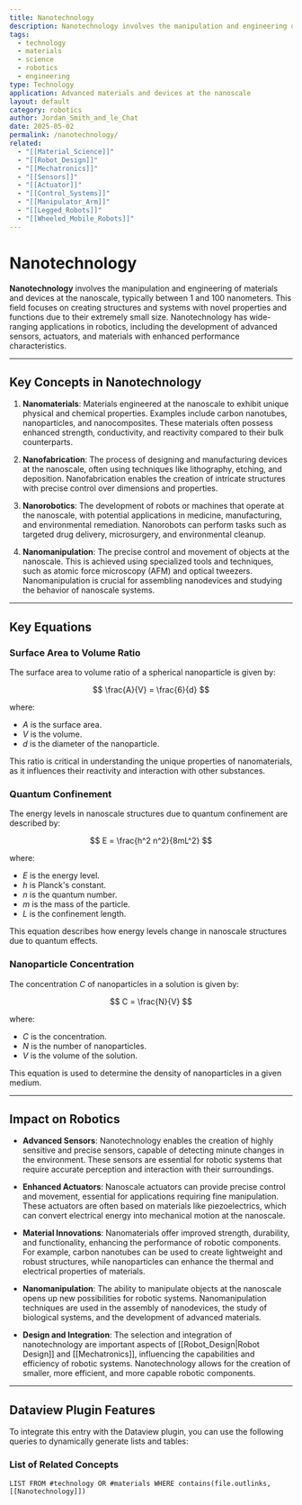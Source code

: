 ```yaml
---
title: Nanotechnology
description: Nanotechnology involves the manipulation and engineering of materials and devices at the nanoscale, typically between 1 and 100 nanometers.
tags:
  - technology
  - materials
  - science
  - robotics
  - engineering
type: Technology
application: Advanced materials and devices at the nanoscale
layout: default
category: robotics
author: Jordan_Smith_and_le_Chat
date: 2025-05-02
permalink: /nanotechnology/
related:
  - "[[Material_Science]]"
  - "[[Robot_Design]]"
  - "[[Mechatronics]]"
  - "[[Sensors]]"
  - "[[Actuator]]"
  - "[[Control_Systems]]"
  - "[[Manipulator_Arm]]"
  - "[[Legged_Robots]]"
  - "[[Wheeled_Mobile_Robots]]"
---
```


# Nanotechnology

**Nanotechnology** involves the manipulation and engineering of materials and devices at the nanoscale, typically between 1 and 100 nanometers. This field focuses on creating structures and systems with novel properties and functions due to their extremely small size. Nanotechnology has wide-ranging applications in robotics, including the development of advanced sensors, actuators, and materials with enhanced performance characteristics.

---

## Key Concepts in Nanotechnology

1. **Nanomaterials**: Materials engineered at the nanoscale to exhibit unique physical and chemical properties. Examples include carbon nanotubes, nanoparticles, and nanocomposites. These materials often possess enhanced strength, conductivity, and reactivity compared to their bulk counterparts.
   <br>

2. **Nanofabrication**: The process of designing and manufacturing devices at the nanoscale, often using techniques like lithography, etching, and deposition. Nanofabrication enables the creation of intricate structures with precise control over dimensions and properties.
   <br>

3. **Nanorobotics**: The development of robots or machines that operate at the nanoscale, with potential applications in medicine, manufacturing, and environmental remediation. Nanorobots can perform tasks such as targeted drug delivery, microsurgery, and environmental cleanup.
   <br>

4. **Nanomanipulation**: The precise control and movement of objects at the nanoscale. This is achieved using specialized tools and techniques, such as atomic force microscopy (AFM) and optical tweezers. Nanomanipulation is crucial for assembling nanodevices and studying the behavior of nanoscale systems.
   <br>

---

## Key Equations

### Surface Area to Volume Ratio

The surface area to volume ratio of a spherical nanoparticle is given by:

$$
\frac{A}{V} = \frac{6}{d}
$$

where:
- $A$ is the surface area.
- $V$ is the volume.
- $d$ is the diameter of the nanoparticle.

This ratio is critical in understanding the unique properties of nanomaterials, as it influences their reactivity and interaction with other substances.

### Quantum Confinement

The energy levels in nanoscale structures due to quantum confinement are described by:

$$
E = \frac{h^2 n^2}{8mL^2}
$$

where:
- $E$ is the energy level.
- $h$ is Planck's constant.
- $n$ is the quantum number.
- $m$ is the mass of the particle.
- $L$ is the confinement length.

This equation describes how energy levels change in nanoscale structures due to quantum effects.

### Nanoparticle Concentration

The concentration $C$ of nanoparticles in a solution is given by:

$$
C = \frac{N}{V}
$$

where:
- $C$ is the concentration.
- $N$ is the number of nanoparticles.
- $V$ is the volume of the solution.

This equation is used to determine the density of nanoparticles in a given medium.

---

## Impact on Robotics

- **Advanced Sensors**: Nanotechnology enables the creation of highly sensitive and precise sensors, capable of detecting minute changes in the environment. These sensors are essential for robotic systems that require accurate perception and interaction with their surroundings.
  <br>

- **Enhanced Actuators**: Nanoscale actuators can provide precise control and movement, essential for applications requiring fine manipulation. These actuators are often based on materials like piezoelectrics, which can convert electrical energy into mechanical motion at the nanoscale.
  <br>

- **Material Innovations**: Nanomaterials offer improved strength, durability, and functionality, enhancing the performance of robotic components. For example, carbon nanotubes can be used to create lightweight and robust structures, while nanoparticles can enhance the thermal and electrical properties of materials.
  <br>

- **Nanomanipulation**: The ability to manipulate objects at the nanoscale opens up new possibilities for robotic systems. Nanomanipulation techniques are used in the assembly of nanodevices, the study of biological systems, and the development of advanced materials.
  <br>

- **Design and Integration**: The selection and integration of nanotechnology are important aspects of [[Robot_Design|Robot Design]] and [[Mechatronics]], influencing the capabilities and efficiency of robotic systems. Nanotechnology allows for the creation of smaller, more efficient, and more capable robotic components.
  <br>

---

## Dataview Plugin Features

To integrate this entry with the Dataview plugin, you can use the following queries to dynamically generate lists and tables:

### List of Related Concepts

```dataview
LIST FROM #technology OR #materials WHERE contains(file.outlinks, [[Nanotechnology]])
